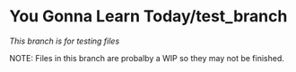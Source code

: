# You Gonna Learn Today/test_branch

*This branch is for testing files*

NOTE: Files in this branch are probalby a WIP so they may not be finished.
